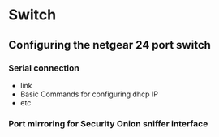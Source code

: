 # Switch

## Configuring the netgear 24 port switch

### Serial connection
* link
* Basic Commands for configuring dhcp IP
* etc

### Port mirroring for Security Onion sniffer interface
